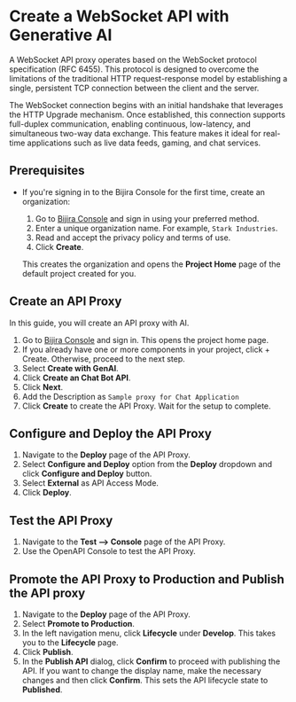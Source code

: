 # Create a WebSocket API with Generative AI

A WebSocket API proxy operates based on the WebSocket protocol specification (RFC 6455). This protocol is designed to overcome the limitations of the traditional HTTP request-response model by establishing a single, persistent TCP connection between the client and the server.

The WebSocket connection begins with an initial handshake that leverages the HTTP Upgrade mechanism. Once established, this connection supports full-duplex communication, enabling continuous, low-latency, and simultaneous two-way data exchange. This feature makes it ideal for real-time applications such as live data feeds, gaming, and chat services.

## Prerequisites

- If you're signing in to the Bijira Console for the first time, create an organization:
    1. Go to [Bijira Console](https://console.bijira.dev/) and sign in using your preferred method.
    2. Enter a unique organization name. For example, `Stark Industries`.
    3. Read and accept the privacy policy and terms of use.
    4. Click **Create**.

  This creates the organization and opens the **Project Home** page of the default project created for you.

## Create an API Proxy

In this guide, you will create an API proxy with AI.

1. Go to [Bijira Console](https://console.bijira.dev/) and sign in. This opens the project home page.
2. If you already have one or more components in your project, click + Create. Otherwise, proceed to the next step.
3. Select **Create with GenAI**.
4. Click **Create an Chat Bot API**.
5. Click **Next**.
6. Add the Description as `Sample proxy for Chat Application`
7. Click **Create** to create the API Proxy. Wait for the setup to complete.

## Configure and Deploy the API Proxy

1. Navigate to the **Deploy** page of the API Proxy.
2. Select **Configure and Deploy** option from the **Deploy** dropdown and click **Configure and Deploy** button.
3. Select **External** as API Access Mode.
4. Click **Deploy**.

## Test the API Proxy

1. Navigate to the **Test --> Console** page of the API Proxy.
2. Use the OpenAPI Console to test the API Proxy.

## Promote the API Proxy to Production and Publish the API proxy

1. Navigate to the **Deploy** page of the API Proxy.
2. Select **Promote to Production**.
3. In the left navigation menu, click **Lifecycle** under **Develop**. This takes you to the **Lifecycle** page.
4. Click **Publish**.
5. In the **Publish API** dialog, click **Confirm** to proceed with publishing the API. If you want to change the display name, make the necessary changes and then click **Confirm**. This sets the API lifecycle state to **Published**.
